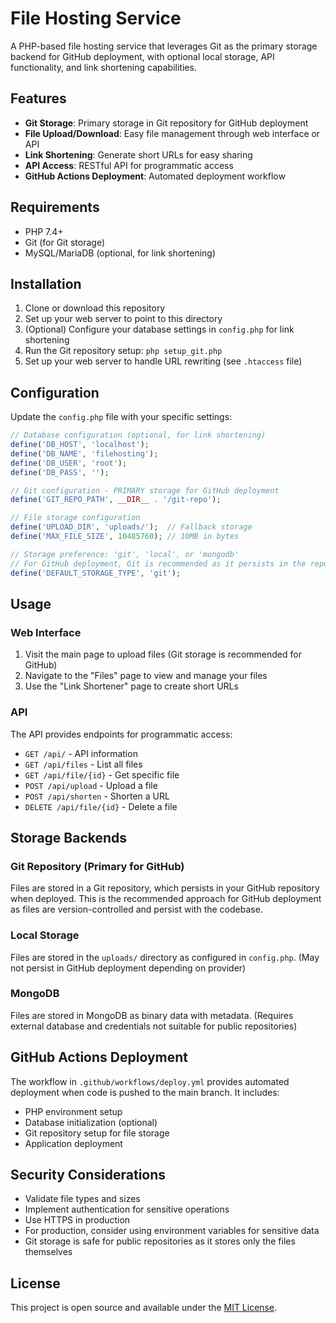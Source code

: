 # File Hosting Service

A PHP-based file hosting service that leverages Git as the primary storage backend for GitHub deployment, with optional local storage, API functionality, and link shortening capabilities.

## Features

- **Git Storage**: Primary storage in Git repository for GitHub deployment
- **File Upload/Download**: Easy file management through web interface or API
- **Link Shortening**: Generate short URLs for easy sharing
- **API Access**: RESTful API for programmatic access
- **GitHub Actions Deployment**: Automated deployment workflow

## Requirements

- PHP 7.4+
- Git (for Git storage)
- MySQL/MariaDB (optional, for link shortening)

## Installation

1. Clone or download this repository
2. Set up your web server to point to this directory
3. (Optional) Configure your database settings in `config.php` for link shortening
4. Run the Git repository setup: `php setup_git.php`
5. Set up your web server to handle URL rewriting (see `.htaccess` file)

## Configuration

Update the `config.php` file with your specific settings:

```php
// Database configuration (optional, for link shortening)
define('DB_HOST', 'localhost');
define('DB_NAME', 'filehosting');
define('DB_USER', 'root');
define('DB_PASS', '');

// Git configuration - PRIMARY storage for GitHub deployment
define('GIT_REPO_PATH', __DIR__ . '/git-repo');

// File storage configuration
define('UPLOAD_DIR', 'uploads/');  // Fallback storage
define('MAX_FILE_SIZE', 10485760); // 10MB in bytes

// Storage preference: 'git', 'local', or 'mongodb'
// For GitHub deployment, Git is recommended as it persists in the repository
define('DEFAULT_STORAGE_TYPE', 'git');
```

## Usage

### Web Interface

1. Visit the main page to upload files (Git storage is recommended for GitHub)
2. Navigate to the "Files" page to view and manage your files
3. Use the "Link Shortener" page to create short URLs

### API

The API provides endpoints for programmatic access:

- `GET /api/` - API information
- `GET /api/files` - List all files
- `GET /api/file/{id}` - Get specific file
- `POST /api/upload` - Upload a file
- `POST /api/shorten` - Shorten a URL
- `DELETE /api/file/{id}` - Delete a file

## Storage Backends

### Git Repository (Primary for GitHub)
Files are stored in a Git repository, which persists in your GitHub repository when deployed. This is the recommended approach for GitHub deployment as files are version-controlled and persist with the codebase.

### Local Storage
Files are stored in the `uploads/` directory as configured in `config.php`. (May not persist in GitHub deployment depending on provider)

### MongoDB
Files are stored in MongoDB as binary data with metadata. (Requires external database and credentials not suitable for public repositories)

## GitHub Actions Deployment

The workflow in `.github/workflows/deploy.yml` provides automated deployment when code is pushed to the main branch. It includes:

- PHP environment setup
- Database initialization (optional)
- Git repository setup for file storage
- Application deployment

## Security Considerations

- Validate file types and sizes
- Implement authentication for sensitive operations
- Use HTTPS in production
- For production, consider using environment variables for sensitive data
- Git storage is safe for public repositories as it stores only the files themselves

## License

This project is open source and available under the [MIT License](LICENSE).